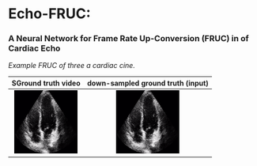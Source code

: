 # Echo-FRUC:
### A Neural Network for Frame Rate Up-Conversion (FRUC) in of Cardiac Echo

*Example FRUC of three a cardiac cine.*


SGround truth video                                |  down-sampled ground truth (input)
:-------------------------------------------------:|:------------------------------------------------:
![](ground_truth_video.gif)                        |  ![](down-sampled_ground-truth.gif)
